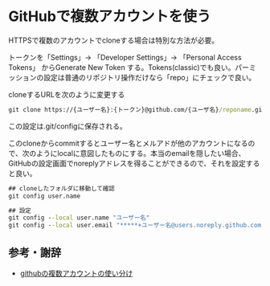 # GitHubで複数アカウントを使う

HTTPSで複数のアカウントでcloneする場合は特別な方法が必要。

トークンを「Settings」-> 「Developer Settings」-> 「Personal Access Tokens」 からGenerate New Token する。Tokens(classic)でも良い。パーミッションの設定は普通のリポジトリ操作だけなら「repo」にチェックで良い。

cloneするURLを次のように変更する

```cmd
git clone https://{ユーザー名}:{トークン}@github.com/{ユーザ名}/reponame.git
```

この設定は.git/configに保存される。

このcloneからcommitするとユーザー名とメルアドが他のアカウントになるので、次のようにlocalに意図したものにする。本当のemailを隠したい場合、GitHubの設定画面でnoreplyアドレスを得ることができるので、それを設定すると良い。

```cmd
## cloneしたフォルダに移動して確認
git config user.name

## 設定
git config --local user.name "ユーザー名"
git config --local user.email "*****+ユーザー名@users.noreply.github.com"
```

## 参考・謝辞

- [githubの複数アカウントの使い分け](https://qiita.com/hbjpn/items/fe1be4a57b5868c1a86e)
